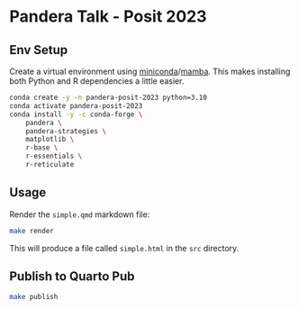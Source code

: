 # Pandera Talk - Posit 2023

## Env Setup

Create a virtual environment using [miniconda](https://docs.conda.io/en/main/miniconda.html)/[mamba](https://mamba.readthedocs.io/en/latest/installation.html). This makes installing both Python and R dependencies a little easier.

```bash
conda create -y -n pandera-posit-2023 python=3.10
conda activate pandera-posit-2023
conda install -y -c conda-forge \
    pandera \
    pandera-strategies \
    matplotlib \
    r-base \
    r-essentials \
    r-reticulate
```

## Usage

Render the `simple.qmd` markdown file:

```bash
make render
```

This will produce a file called `simple.html` in the `src` directory.


## Publish to Quarto Pub

```bash
make publish
```
